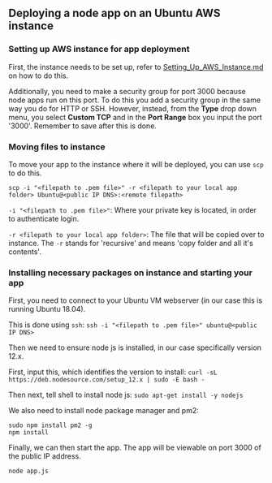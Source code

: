 ## Deploying a node app on an Ubuntu AWS instance

### Setting up AWS instance for app deployment

First, the instance needs to be set up, refer to [Setting_Up_AWS_Instance.md](..%2FSetting_Up_AWS_Instance%2FSetting_Up_AWS_Instance.md) on how to do this.

Additionally, you need to make a security group for port 3000 because node apps run on this port. To do this you add a security group in the same way you do for HTTP or SSH. However, instead, from the **Type** drop down menu, you select **Custom TCP** and in the **Port Range** box you input the port '3000'. Remember to save after this is done.

### Moving files to instance

To move your app to the instance where it will be deployed, you can use `scp` to do this.

`scp -i "<filepath to .pem file>" -r <filepath to your local app folder> Ubuntu@<public IP DNS>:<remote filepath>`

`-i "<filepath to .pem file>"`: Where your private key is located, in order to authenticate login.

`-r <filepath to your local app folder>`: The file that will be copied over to instance. The `-r` stands for 'recursive' and means 'copy folder and all it's contents'.


### Installing necessary packages on instance and starting your app

First, you need to connect to your Ubuntu VM webserver (in our case this is running Ubuntu 18.04).

This is done using `ssh`: 
`ssh -i "<filepath to .pem file>" ubuntu@<public IP DNS>`

Then we need to ensure node js is installed, in our case specifically version 12.x.

First, input this, which identifies the version to install: `curl -sL https://deb.nodesource.com/setup_12.x | sudo -E bash -`

Then next, tell shell to install node js: `sudo apt-get install -y nodejs`

We also need to install node package manager and pm2: 
```
sudo npm install pm2 -g
npm install
```

Finally, we can then start the app. The app will be viewable on port 3000 of the public IP address.

`node app.js`

